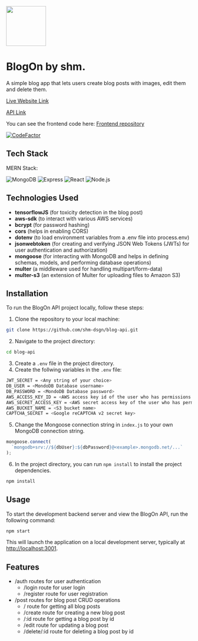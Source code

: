 <img src='https://drive.google.com/uc?id=10aEwKjOdN8nxq_IRALMt8WQz-qc8OTce' width=108px/>

# BlogOn by shm.

A simple blog app that lets users create blog posts with images, edit them and delete them.

[Live Website Link](https://shm-blog-app.onrender.com)

[API Link](https://blog-api-production-bcb5.up.railway.app)

You can see the frontend code here: [Frontend repository](https://github.com/shm-dsgn/BlogOn)

[![CodeFactor](https://www.codefactor.io/repository/github/shm-dsgn/blog-api/badge)](https://www.codefactor.io/repository/github/shm-dsgn/blog-api)

## Tech Stack

MERN Stack:

![MongoDB](https://img.shields.io/badge/-MongoDB-22272e?logo=mongodb) ![Express](https://img.shields.io/badge/-Express-22272e?logo=express) ![React](https://img.shields.io/badge/-React-22272e?logo=react) ![Node.js](https://img.shields.io/badge/-Node.js-22272e?logo=node.js)

## Technologies Used

- **tensorflowJS** (for toxicity detection in the blog post)
- **aws-sdk** (to interact with various AWS services)
- **bcrypt** (for password hashing)
- **cors** (helps in enabling CORS)
- **dotenv** (to load environment variables from a .env file into process.env)
- **jsonwebtoken** (for creating and verifying JSON Web Tokens (JWTs) for user authentication and authorization)
- **mongoose** (for interacting with MongoDB and helps in defining schemas, models, and performing database operations)
- **multer** (a middleware used for handling multipart/form-data)
- **multer-s3** (an extension of Multer for uploading files to Amazon S3)

## Installation

To run the BlogOn API project locally, follow these steps:

1. Clone the repository to your local machine:

```bash
git clone https://github.com/shm-dsgn/blog-api.git
```

2. Navigate to the project directory:

```bash
cd blog-api
```

3. Create a `.env` file in the project directory.
4. Create the follwing variables in the `.env` file:

```bash
JWT_SECRET = <Any string of your choice>
DB_USER = <MondoDB Database username>
DB_PASSWORD = <MondoDB Database password>
AWS_ACCESS_KEY_ID = <AWS access key id of the user who has permissions of S3 >
AWS_SECRET_ACCESS_KEY = <AWS secret access key of the user who has permissions of S3 >
AWS_BUCKET_NAME = <S3 bucket name>
CAPTCHA_SECRET = <Google reCAPTCHA v2 secret key>
```

5. Change the Mongoose connection string in `index.js` to your own MongoDB connection string.

```ts
mongoose.connect(
  `mongodb+srv://${dbUser}:${dbPassword}@<example>.mongodb.net/...`
);
```

6. In the project directory, you can run `npm install` to install the project dependencies.

```bash
npm install
```

## Usage

To start the development backend server and view the BlogOn API, run the following command:

```bash
npm start
```

This will launch the application on a local development server, typically at [http://localhost:3001](http://localhost:3001).

## Features

- /auth routes for user authentication
  - /login route for user login
  - /register route for user registration
- /post routes for blog post CRUD operations
  - / route for getting all blog posts
  - /create route for creating a new blog post
  - /:id route for getting a blog post by id
  - /edit route for updating a blog post
  - /delete/:id route for deleting a blog post by id
